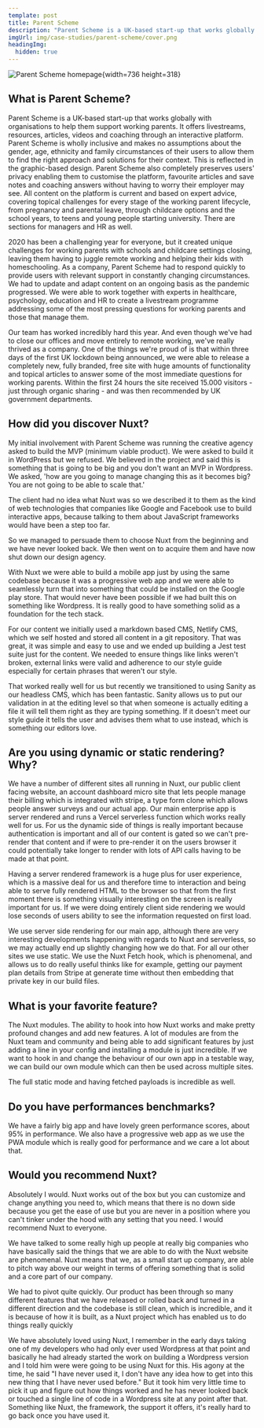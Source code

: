 ```yaml
---
template: post
title: Parent Scheme
description: "Parent Scheme is a UK-based start-up that works globally with organisations to help them support working parents. It offers livestreams, resources, articles, videos and coaching through an interactive platform."
imgUrl: img/case-studies/parent-scheme/cover.png
headingImg:
  hidden: true
---
```


![Parent Scheme homepage](img/case-studies/parent-scheme/main.png){width=736 height=318}

## What is Parent Scheme?

Parent Scheme is a UK-based start-up that works globally with organisations to help them support working parents. It offers livestreams, resources, articles, videos and coaching through an interactive platform. Parent Scheme is wholly inclusive and makes no assumptions about the gender, age, ethnicity and family circumstances of their users to allow them to find the right approach and solutions for their context. This is reflected in the graphic-based design. Parent Scheme also completely preserves users' privacy enabling them to customise the platform, favourite articles and save notes and coaching answers without having to worry their employer may see. All content on the platform is current and based on expert advice, covering topical challenges for every stage of the working parent lifecycle, from pregnancy and parental leave, through childcare options and the school years, to teens and young people starting university. There are sections for managers and HR as well. 

2020 has been a challenging year for everyone, but it created unique challenges for working parents with schools and childcare settings closing, leaving them having to juggle remote working and helping their kids with homeschooling. As a company, Parent Scheme had to respond quickly to provide users with relevant support in constantly changing circumstances. We had to update and adapt content on an ongoing basis as the pandemic progressed. We were able to work together with experts in healthcare, psychology, education and HR to create a livestream programme addressing some of the most pressing questions for working parents and those that manage them.

Our team has worked incredibly hard this year. And even though we've had to close our offices and move entirely to remote working, we've really thrived as a company. One of the things we're proud of is that within three days of the first UK lockdown being announced, we were able to release a completely new, fully branded, free site with huge amounts of functionality and topical articles to answer some of the most immediate questions for working parents. Within the first 24 hours the site received 15.000 visitors - just through organic sharing - and was then recommended by UK government departments.

## How did you discover Nuxt?

My initial involvement with Parent Scheme was running the creative agency asked to build the MVP (minimum viable product). We were asked to build it in WordPress but we refused. We believed in the project and said this is something that is going to be big and you don't want an MVP in Wordpress. We asked, 'how are you going to manage changing this as it becomes big? You are not going to be able to scale that.'  

The client had no idea what Nuxt was so we described it to them as the kind of web technologies that companies like Google and Facebook use to build interactive apps, because talking to them about JavaScript frameworks would have been a step too far. 

So we managed to persuade them to choose Nuxt from the beginning and we have never looked back. We then went on to acquire them and have now shut down our design agency. 

With Nuxt we were able to build a mobile app just by using the same codebase because it was a progressive web app and we were able to seamlessly turn that into something that could be installed on the Google play store. That would never have been possible if we had built this on something like Wordpress. It is really good to have something solid as a foundation for the tech stack.

For our content we initially used a markdown based CMS, Netlify CMS, which we self hosted and stored all content in a git repository. That was great, it was simple and easy to use and we ended up building a Jest test suite just for the content. We needed to ensure things like links weren't broken, external links were valid and adherence to our style guide especially for certain phrases that weren't our style. 

That worked really well for us but recently we transitioned to using Sanity as our headless CMS, which has been fantastic. Sanity allows us to put our validation in at the editing level so that when someone is actually editing a file it will tell them right as they are typing something. If it doesn't meet our style guide it tells the user and advises them what to use instead, which is something our editors love.

## Are you using dynamic or static rendering? Why?

We have a number of different sites all running in Nuxt, our public client facing website, an account dashboard micro site that lets people manage their billing which is integrated with stripe, a type form clone which allows people answer surveys and our actual app. Our main enterprise app is server rendered and runs a Vercel serverless function which works really well for us. For us the dynamic side of things is really important because authentication is important and all of our content is gated so we can't pre-render that content and if were to pre-render it on the users browser it could potentially take longer to render with lots of API calls having to be made at that point. 

Having a server rendered framework is a huge plus for user experience, which is a massive deal for us and therefore time to interaction and being able to serve fully rendered HTML to the browser so that from the first moment there is something visually interesting on the screen is really important for us. If we were doing entirely client side rendering we would lose seconds of users ability to see the information requested on first load.

We use server side rendering for our main app, although there are very interesting developments happening with regards to Nuxt and serverless, so we may actually end up slightly changing how we do that. For all our other sites we use static. We use the Nuxt Fetch hook, which is phenomenal, and allows us to do really useful thinks like for example, getting our payment plan details from Stripe at generate time without then embedding that private key in our build files.

## What is your favorite feature?

The Nuxt modules. The ability to hook into how Nuxt works and make pretty profound changes and add new features. A lot of modules are from the Nuxt team and community and being able to add significant features by just adding a line in your config and installing a module is just incredible. If we want to hook in and change the behaviour of our own app in a testable way, we can build our own module which can then be used across multiple sites. 

The full static mode and having fetched payloads is incredible as well.

## Do you have performances benchmarks?

We have a fairly big app and have lovely green performance scores, about 95% in performance. We also have a progressive web app as we use the PWA module which is really good for performance and we care a lot about that.

## Would you recommend Nuxt?

Absolutely I would. Nuxt works out of the box but you can customize and change anything you need to, which means that there is no down side because you get the ease of use but you are never in a position where you can't tinker under the hood with any setting that you need. I would recommend Nuxt to everyone. 

We have talked to some really high up people at really big companies who have basically said the things that we are able to do with the Nuxt website are phenomenal. Nuxt means that we, as a small start up company, are able to pitch way above our weight in terms of offering something that is solid and a core part of our company.

We had to pivot quite quickly. Our product has been through so many different features that we have released or rolled back and turned in a different direction and the codebase is still clean, which is incredible, and it is because of how it is built, as a Nuxt project which has enabled us to do things really quickly

We have absolutely loved using Nuxt, I remember in the early days taking one of my developers who had only ever used Wordpress at that point and basically he had already started the work on building a Wordpress version and I told him were were going to be using Nuxt for this. His agony at the time, he said "I have never used it, I don't have any idea how to get into this new thing that I have never used before." But it took him very little time to pick it up and figure out how things worked and he has never looked back or touched a single line of code in a Wordpress site at any point after that. Something like Nuxt, the framework, the support it offers, it's really hard to go back once you have used it.
